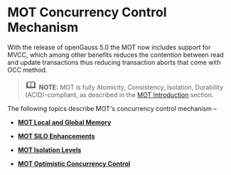 # MOT Concurrency Control Mechanism<a name="EN-US_TOPIC_0270171515"></a>

With the release of openGauss 5.0 the MOT now includes support for MVCC, which among other benefits reduces the contention between read and update transactions thus reducing transaction aborts that come with OCC method.

>![](public_sys-resources/icon-note.gif) **NOTE:** 
>MOT is fully Atomicity, Consistency, Isolation, Durability \(ACID\)-compliant, as described in the  [MOT Introduction](mot-introduction.md)  section.

The following topics describe MOT's concurrency control mechanism –

-   **[MOT Local and Global Memory](mot-local-and-global-memory.md)**  

-   **[MOT SILO Enhancements](mot-silo-enhancements.md)**  

-   **[MOT Isolation Levels](mot-isolation-levels.md)**  

-   **[MOT Optimistic Concurrency Control](mot-optimistic-concurrency-control.md)**  


